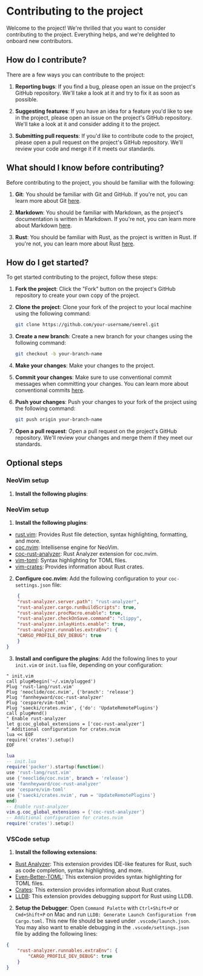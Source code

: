 # Contributing to the project

Welcome to the project!  We're thrilled that you want to consider contributing to the project.  Everything helps, and we're delighted to onboard new contributors.

## How do I contribute?

There are a few ways you can contribute to the project:

1. **Reporting bugs**: If you find a bug, please open an issue on the project's GitHub repository.  We'll take a look at it and try to fix it as soon as possible.

2. **Suggesting features**: If you have an idea for a feature you'd like to see in the project, please open an issue on the project's GitHub repository.  We'll take a look at it and consider adding it to the project.

3. **Submitting pull requests**: If you'd like to contribute code to the project, please open a pull request on the project's GitHub repository.  We'll review your code and merge it if it meets our standards.

## What should I know before contributing?

Before contributing to the project, you should be familiar with the following:

1. **Git**: You should be familiar with Git and GitHub.  If you're not, you can learn more about Git [here](https://git-scm.com/).

2. **Markdown**: You should be familiar with Markdown, as the project's documentation is written in Markdown.  If you're not, you can learn more about Markdown [here](https://www.markdownguide.org/).

3. **Rust**: You should be familiar with Rust, as the project is written in Rust.  If you're not, you can learn more about Rust [here](https://www.rust-lang.org/).

## How do I get started?

To get started contributing to the project, follow these steps:

1. **Fork the project**: Click the "Fork" button on the project's GitHub repository to create your own copy of the project.

2. **Clone the project**: Clone your fork of the project to your local machine using the following command:

   ```sh
   git clone https://github.com/your-username/semrel.git
    ```
3. **Create a new branch**: Create a new branch for your changes using the following command:

   ```sh
   git checkout -b your-branch-name
   ```

4. **Make your changes**: Make your changes to the project.

5. **Commit your changes**: Make sure to use conventional commit messages when committing your changes.  You can learn more about conventional commits [here](https://www.conventionalcommits.org/).

6. **Push your changes**: Push your changes to your fork of the project using the following command:

   ```sh
   git push origin your-branch-name
   ```

7. **Open a pull request**: Open a pull request on the project's GitHub repository.  We'll review your changes and merge them if they meet our standards.

## Optional steps

### NeoVim setup

1. **Install the following plugins**:

### NeoVim setup

1. **Install the following plugins**:

- [rust.vim](https://github.com/rust-lang/rust.vim): Provides Rust file detection, syntax highlighting, formatting, and more.
- [coc.nvim](https://github.com/neoclide/coc.nvim): Intellisense engine for NeoVim.
- [coc-rust-analyzer](https://github.com/fannheyward/coc-rust-analyzer): Rust Analyzer extension for coc.nvim.
- [vim-toml](https://github.com/cespare/vim-toml): Syntax highlighting for TOML files.
- [vim-crates](https://github.com/saecki/crates.nvim): Provides information about Rust crates.

2. **Configure coc.nvim**: Add the following configuration to your `coc-settings.json` file:

```json
    {
    "rust-analyzer.server.path": "rust-analyzer",
    "rust-analyzer.cargo.runBuildScripts": true,
    "rust-analyzer.procMacro.enable": true,
    "rust-analyzer.checkOnSave.command": "clippy",
    "rust-analyzer.inlayHints.enable": true,
    "rust-analyzer.runnables.extraEnv": {
    "CARGO_PROFILE_DEV_DEBUG": true
    }
}
```

3. **Install and configure the plugins**: Add the following lines to your `init.vim` or `init.lua` file, depending on your configuration:

```vim
" init.vim
call plug#begin('~/.vim/plugged')
Plug 'rust-lang/rust.vim'
Plug 'neoclide/coc.nvim', {'branch': 'release'}
Plug 'fannheyward/coc-rust-analyzer'
Plug 'cespare/vim-toml'
Plug 'saecki/crates.nvim', {'do': 'UpdateRemotePlugins'}
call plug#end()
" Enable rust-analyzer
let g:coc_global_extensions = ['coc-rust-analyzer']
" Additional configuration for crates.nvim
lua << EOF
require('crates').setup()
EOF
```

```lua
lua
-- init.lua
require('packer').startup(function()
use 'rust-lang/rust.vim'
use {'neoclide/coc.nvim', branch = 'release'}
use 'fannheyward/coc-rust-analyzer'
use 'cespare/vim-toml'
use {'saecki/crates.nvim', run = 'UpdateRemotePlugins'}
end)
-- Enable rust-analyzer
vim.g.coc_global_extensions = {'coc-rust-analyzer'}
-- Additional configuration for crates.nvim
require('crates').setup()
```


### VSCode setup

1. **Install the following extensions**:

- [Rust Analyzer](https://marketplace.visualstudio.com/items?itemName=matklad.rust-analyzer): This extension provides IDE-like features for Rust, such as code completion, syntax highlighting, and more.
- [Even-Better-TOML](https://marketplace.visualstudio.com/items?itemName=tamasfe.even-better-toml): This extension provides syntax highlighting for TOML files.
- [Crates](https://marketplace.visualstudio.com/items?itemName=serayuzgur.crates): This extension provides information about Rust crates.
- [LLDB](https://marketplace.visualstudio.com/items?itemName=Vadimcn.vscode-lldb): This extension provides debugging support for Rust using LLDB.

2. **Setup the Debugger**: Open `Command Palette` with `Ctrl+Shift+P` or `Cmd+Shift+P` on Mac and run `LLDB: Generate Launch Configuration from Cargo.toml`. This new file should be saved under `.vscode/launch.json`.  You may also want to enable debugging in the `.vscode/settings.json` file by adding the following lines:

```json
{
    "rust-analyzer.runnables.extraEnv": {
        "CARGO_PROFILE_DEV_DEBUG": true
    }
}
```